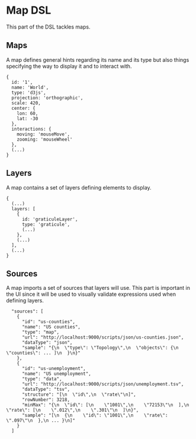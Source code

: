 # Map DSL

This part of the DSL tackles maps.

## Maps

A map defines general hints regarding its name and its type but also
things specifying the way to display it and to interact with.

```
{
  id: '1',
  name: 'World',
  type: 'd3js',
  projection: 'orthographic',
  scale: 420,
  center: {
    lon: 60,
    lat: -30
  },
  interactions: {
    moving: 'mouseMove',
    zooming: 'mouseWheel'
  },
  (...)
}
```

## Layers

A map contains a set of layers defining elements to display.

```
{
  (...)
  layers: [
    {
      id: 'graticuleLayer',
      type: 'graticule',
      (...)
    },
    (...)
  ],
  (...)
}
```


## Sources

A map imports a set of sources that layers will use. This part is important in the UI
since it will be used to visually validate expressions used when defining layers.

```
  "sources": [
    {
      "id": "us-counties",
      "name": "US counties",
      "type": "map",
      "url": "http://localhost:9000/scripts/json/us-counties.json",
      "dataType": "json",
      "sample": "{\n  \"type\": \"Topology\",\n  \"objects\": {\n    \"counties\": ... ]\n  }\n}"
    },
    {
      "id": "us-unemployment",
      "name": "US unemployment",
      "type": "data",
      "url": "http://localhost:9000/scripts/json/unemployment.tsv",
      "dataType": "tsv",
      "structure": "[\n  \"id\",\n  \"rate\"\n]",
      "rowNumber": 3218,
      "minMax": "{\n  \"id\": [\n    \"1001\",\n    \"72153\"\n  ],\n  \"rate\": [\n    \".012\",\n    \".301\"\n  ]\n}",
      "sample": "[\n  {\n    \"id\": \"1001\",\n    \"rate\": \".097\"\n  },\n ... }\n]"
    }
  ]
```
